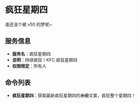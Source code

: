 # 疯狂星期四

谁还没个被 v50 的梦呢~

## 服务信息

- **服务名**：疯狂星期四
- **说明**：持续疯狂！KFC 疯狂星期四
- **权限限定**：所有人

## 命令列表

- **疯狂星期四**：获取最新疯狂星期四的~~发癫~~文案，疯狂整个星期四！
